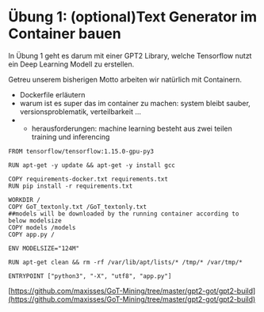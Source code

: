 # Übung 1: \(optional\)Text Generator im Container bauen

In Übung 1 geht es darum mit einer GPT2 Library, welche Tensorflow nutzt ein Deep Learning Modell zu erstellen.

Getreu unserem bisherigen Motto arbeiten wir natürlich mit Containern. 



* Dockerfile erläutern
* warum ist es super das im container zu machen: system bleibt sauber, versionsproblematik, verteilbarkeit ...
* * herausforderungen: machine learning besteht aus zwei teilen training und inferencing

```text
FROM tensorflow/tensorflow:1.15.0-gpu-py3

RUN apt-get -y update && apt-get -y install gcc

COPY requirements-docker.txt requirements.txt
RUN pip install -r requirements.txt

WORKDIR /
COPY GoT_textonly.txt /GoT_textonly.txt
##models will be downloaded by the running container according to below modelsize
COPY models /models
COPY app.py /

ENV MODELSIZE="124M"

RUN apt-get clean && rm -rf /var/lib/apt/lists/* /tmp/* /var/tmp/*

ENTRYPOINT ["python3", "-X", "utf8", "app.py"]
```



[https://github.com/maxisses/GoT-Mining/tree/master/gpt2-got/gpt2-build](https://github.com/maxisses/GoT-Mining/tree/master/gpt2-got/gpt2-build)

